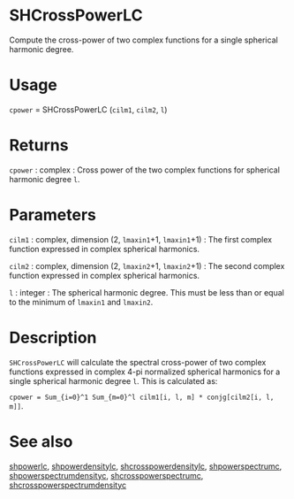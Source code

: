 # SHCrossPowerLC

Compute the cross-power of two complex functions for a single spherical harmonic degree.

# Usage

`cpower` = SHCrossPowerLC (`cilm1`, `cilm2`, `l`)

# Returns

`cpower` : complex
:   Cross power of the two complex functions for spherical harmonic degree `l`.

# Parameters

`cilm1` : complex, dimension (2, `lmaxin1`+1, `lmaxin1`+1)
:   The first complex function expressed in complex spherical harmonics.

`cilm2` : complex, dimension (2, `lmaxin2`+1, `lmaxin2`+1)
:   The second complex function expressed in complex spherical harmonics.

`l` : integer
:   The spherical harmonic degree. This must be less than or equal to the minimum of `lmaxin1` and `lmaxin2`.

# Description

`SHCrossPowerLC` will calculate the spectral cross-power of two complex functions expressed in complex 4-pi normalized spherical harmonics for a single spherical harmonic degree `l`. This is calculated as:

`cpower = Sum_{i=0}^1 Sum_{m=0}^l cilm1[i, l, m] * conjg[cilm2[i, l, m]]`.

# See also

[shpowerlc](pyshpowerlc.html), [shpowerdensitylc](pyshpowerdensitylc.html), [shcrosspowerdensitylc](pyshcrosspowerdensitylc.html), [shpowerspectrumc](pyshpowerspectrumc.html), [shpowerspectrumdensityc](pyshpowerspectrumdensityc.html), [shcrosspowerspectrumc](pyshcrosspowerspectrumc.html), [shcrosspowerspectrumdensityc](pyshcrosspowerspectrumdensityc.html)
